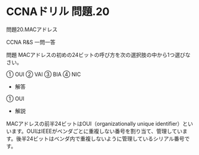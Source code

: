 # CCNAドリル 問題.20

問題20.MACアドレス

CCNA R&S 一問一答

問題
MACアドレスの初めの24ビットの呼び方を次の選択肢の中から1つ選びなさい。

① OUI
② VAI
③ BIA
④ NIC

- 解答

① OUI

- 解説

MACアドレスの前半24ビットはOUI（organizationally unique identifier）といいます。OUIはIEEEがベンダごとに重複しない番号を割り当て、管理しています。後半24ビットはベンダ内で重複しないように管理しているシリアル番号です。